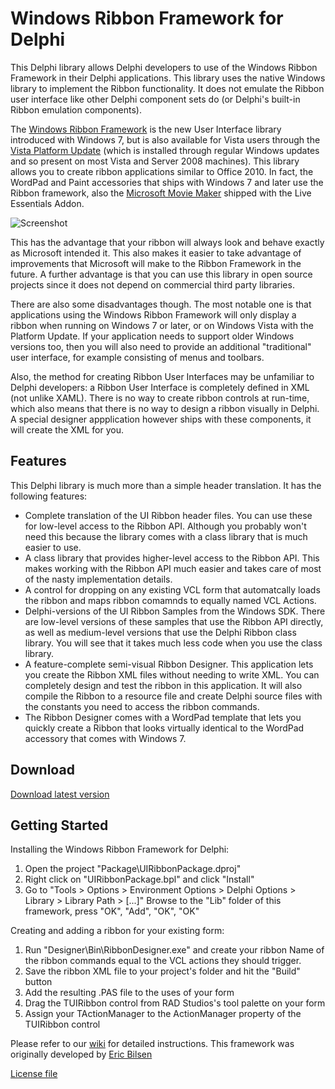 # Windows Ribbon Framework for Delphi #

This Delphi library allows Delphi developers to use of the Windows Ribbon Framework in their Delphi applications. This library uses the native Windows library to implement the Ribbon functionality. It does not emulate the Ribbon user interface like other Delphi component sets do (or Delphi's built-in Ribbon emulation components).

The [Windows Ribbon Framework](http://msdn.microsoft.com/en-us/library/dd371191(v=VS.85).aspx) is the new User Interface library introduced with Windows 7, but is also available for Vista users through the [Vista Platform Update](http://support.microsoft.com/kb/971644) (which is installed through regular Windows updates and so present on most Vista and Server 2008 machines). This library allows you to create ribbon applications similar to Office 2010. In fact, the WordPad and Paint accessories that ships with Windows 7 and later use the Ribbon framework, also the [Microsoft Movie Maker](http://windows.microsoft.com/en-us/windows-live/movie-maker) shipped with the Live Essentials Addon.

![Screenshot](https://raw.githubusercontent.com/TurboPack/RibbonFramework/master/Doc/screenshot_ribbon.gif)

This has the advantage that your ribbon will always look and behave exactly as Microsoft intended it. This also makes it easier to take advantage of improvements that Microsoft will make to the Ribbon Framework in the future. A further advantage is that you can use this library in open source projects since it does not depend on commercial third party libraries.

There are also some disadvantages though. The most notable one is that applications using the Windows Ribbon Framework will only display a ribbon when running on Windows 7 or later, or on Windows Vista with the Platform Update. If your application needs to support older Windows versions too, then you will also need to provide an additional "traditional" user interface, for example consisting of menus and toolbars.

Also, the method for creating Ribbon User Interfaces may be unfamiliar to Delphi developers: a Ribbon User Interface is completely defined in XML (not unlike XAML). There is no way to create ribbon controls at run-time, which also means that there is no way to design a ribbon visually in Delphi. A special designer appplication however ships with these components, it will create the XML for you.

## Features ##

This Delphi library is much more than a simple header translation. It has the following features:

  * Complete translation of the UI Ribbon header files. You can use these for low-level access to the Ribbon API. Although you probably won't need this because the library comes with a class library that is much easier to use.
  * A class library that provides higher-level access to the Ribbon API. This makes working with the Ribbon API much easier and takes care of most of the nasty implementation details.
  * A control for dropping on any existing VCL form that automatcally loads the ribbon and maps ribbon comamnds to equally named VCL Actions.
  * Delphi-versions of the UI Ribbon Samples from the Windows SDK. There are low-level versions of these samples that use the Ribbon API directly, as well as medium-level versions that use the Delphi Ribbon class library. You will see that it takes much less code when you use the class library.
  * A feature-complete semi-visual Ribbon Designer. This application lets you create the Ribbon XML files without needing to write XML. You can completely design and test the ribbon in this application. It will also compile the Ribbon to a resource file and create Delphi source files with the constants you need to access the ribbon commands.
  * The Ribbon Designer comes with a WordPad template that lets you quickly create a Ribbon that looks virtually identical to the WordPad accessory that comes with Windows 7.


## Download ##

[Download latest version](https://github.com/TurboPack/RibbonFramework/releases/latest)


## Getting Started ##

Installing the Windows Ribbon Framework for Delphi:
  1. Open the project "Package\UIRibbonPackage.dproj"
  2. Right click on "UIRibbonPackage.bpl" and click "Install"
  3. Go to "Tools > Options > Environment Options > Delphi Options > Library > Library Path > [...]"
     Browse to the "Lib" folder of this framework, press "OK", "Add", "OK", "OK"

Creating and adding a ribbon for your existing form:
  1. Run "Designer\Bin\RibbonDesigner.exe" and create your ribbon
     Name of the ribbon commands equal to the VCL actions they should trigger.
  2. Save the ribbon XML file to your project's folder and hit the "Build" button
  3. Add the resulting .PAS file to the uses of your form
  4. Drag the TUIRibbon control from RAD Studios's tool palette on your form
  5. Assign your TActionManager to the ActionManager property of the TUIRibbon control

Please refer to our [wiki](https://github.com/TurboPack/RibbonFramework/wiki) for detailed instructions.
This framework was originally developed by [Eric Bilsen](http://www.bilsen.com/windowsribbon)

[License file](https://raw.githubusercontent.com/TurboPack/RibbonFramework/master/Doc/License.txt)
